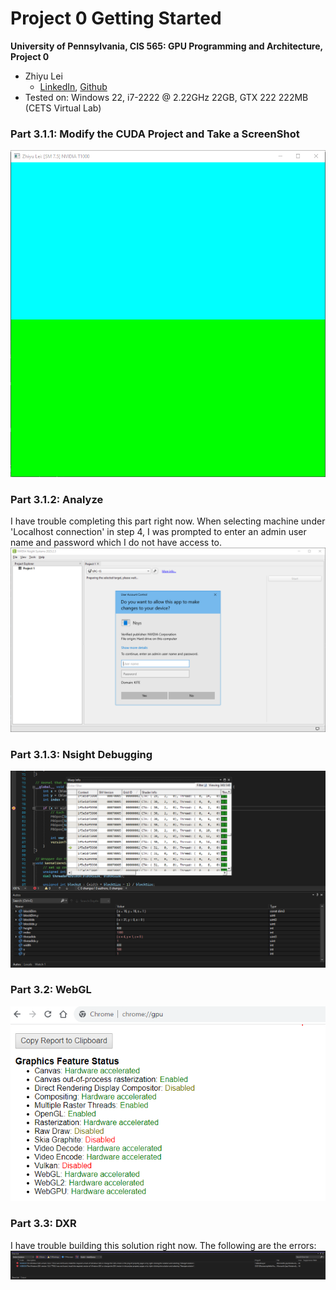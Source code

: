 Project 0 Getting Started
====================

**University of Pennsylvania, CIS 565: GPU Programming and Architecture, Project 0**

* Zhiyu Lei
  * [LinkedIn](https://www.linkedin.com/in/zhiyu-lei/), [Github](https://github.com/Zhiyu-Lei)
* Tested on: Windows 22, i7-2222 @ 2.22GHz 22GB, GTX 222 222MB (CETS Virtual Lab)

### Part 3.1.1: Modify the CUDA Project and Take a ScreenShot
![](images/Part3-1-1.png)

### Part 3.1.2: Analyze
I have trouble completing this part right now. When selecting machine under 'Localhost connection' in step 4, I was prompted to enter an admin user name and password which I do not have access to.
![](images/Part3-1-2.png)

### Part 3.1.3: Nsight Debugging
![](images/Part3-1-3.png)

### Part 3.2: WebGL
![](images/Part3-2.png)

### Part 3.3: DXR
I have trouble building this solution right now. The following are the errors:
![](images/Part3-3.png)

